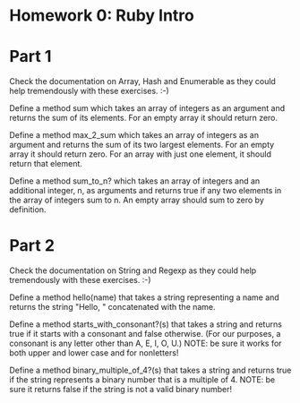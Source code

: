 Homework 0: Ruby Intro
========

Part 1
========

Check the documentation on Array, Hash and Enumerable as they could help tremendously with these exercises. :-)

Define a method sum which takes an array of integers as an argument and returns the sum of its elements. For an empty array it should return zero.

Define a method max_2_sum which takes an array of integers as an argument and returns the sum of its two largest elements. For an empty array it should return zero. For an array with just one element, it should return that element.

Define a method sum_to_n? which takes an array of integers and an additional integer, n, as arguments and returns true if any two elements in the array of integers sum to n. An empty array should sum to zero by definition.

Part 2
========

Check the documentation on String and Regexp as they could help tremendously with these exercises. :-)

Define a method hello(name) that takes a string representing a name and returns the string "Hello, " concatenated with the name.

Define a method starts_with_consonant?(s) that takes a string and returns true if it starts with a consonant and false otherwise. (For our purposes, a consonant is any letter other than A, E, I, O, U.) NOTE: be sure it works for both upper and lower case and for nonletters!

Define a method binary_multiple_of_4?(s) that takes a string and returns true if the string represents a binary number that is a multiple of 4.
NOTE: be sure it returns false if the string is not a valid binary number!
